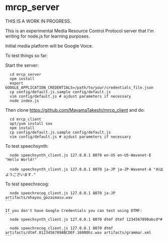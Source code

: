 # mrcp_server

THIS IS A WORK IN PROGRESS.

This is an experimental Media Resource Control Protocol server that I'm writing for node.js for learning purposes.


Initial media platform will be Google Voice.

To test things so far:

Start the server:

```
  cd mrcp_server
  npm install
  export GOOGLE_APPLICATION_CREDENTIALS=/path/to/your/credentials_file.json
  cp config/default.js.sample config/default.js
  vim config/default.js # ajdust parameters if necessary
  node index.js
```

Then clone https://github.com/MayamaTakeshi/mrcp_client and do:

```
  cd mrcp_client
  apt/yum install sox
  npm install
  cp config/default.js.sample config/default.js
  vim config/default.js # ajdust parameters if necessary
```

To test speechsynth:

```
  node speechsynth_client.js 127.0.0.1 8070 en-US en-US-Wavenet-E "Hello World!"

  node speechsynth_client.js 127.0.0.1 8070 ja-JP ja-JP-Wavenet-A "おはようございます."
```

To test speechrecog:

````
  node speechrecog_client.js 127.0.0.1 8070 ja-JP artifacts/ohayou_gozaimasu.wav
```

If you don't have Google Credentials you can test using DTMF:
```
  node speechsynth_client.js 127.0.0.1 8070 dtmf dtmf 1234567890abcd*#

  node speechrecog_client.js 127.0.0.1 8070 dtmf artifacts/dtmf.0123456789ABCDEF.16000hz.wav artifacts/grammar.xml
```

